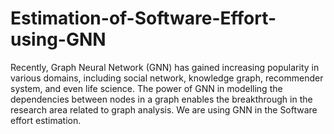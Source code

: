 # Estimation-of-Software-Effort-using-GNN
Recently, Graph Neural Network (GNN) has gained increasing  popularity in various domains, including social network, knowledge  graph, recommender system, and even life science. The power of  GNN in modelling the dependencies between nodes in a graph enables  the breakthrough in the research area related to graph analysis. We are using GNN in the Software effort estimation.
